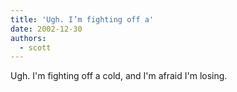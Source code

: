 ```yaml
---
title: 'Ugh. I’m fighting off a'
date: 2002-12-30
authors:
  - scott
---
```


Ugh. I'm fighting off a cold, and I'm afraid I'm losing.
